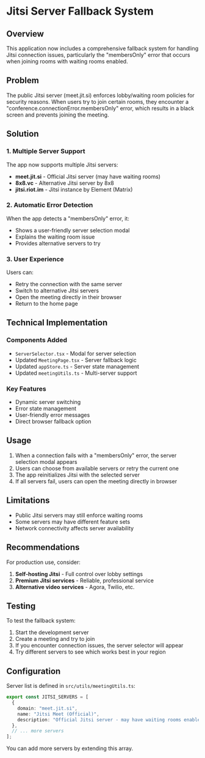 # Jitsi Server Fallback System

## Overview

This application now includes a comprehensive fallback system for handling Jitsi connection issues, particularly the "membersOnly" error that occurs when joining rooms with waiting rooms enabled.

## Problem

The public Jitsi server (meet.jit.si) enforces lobby/waiting room policies for security reasons. When users try to join certain rooms, they encounter a "conference.connectionError.membersOnly" error, which results in a black screen and prevents joining the meeting.

## Solution

### 1. Multiple Server Support

The app now supports multiple Jitsi servers:
- **meet.jit.si** - Official Jitsi server (may have waiting rooms)
- **8x8.vc** - Alternative Jitsi server by 8x8
- **jitsi.riot.im** - Jitsi instance by Element (Matrix)

### 2. Automatic Error Detection

When the app detects a "membersOnly" error, it:
- Shows a user-friendly server selection modal
- Explains the waiting room issue
- Provides alternative servers to try

### 3. User Experience

Users can:
- Retry the connection with the same server
- Switch to alternative Jitsi servers
- Open the meeting directly in their browser
- Return to the home page

## Technical Implementation

### Components Added
- `ServerSelector.tsx` - Modal for server selection
- Updated `MeetingPage.tsx` - Server fallback logic
- Updated `appStore.ts` - Server state management
- Updated `meetingUtils.ts` - Multi-server support

### Key Features
- Dynamic server switching
- Error state management
- User-friendly error messages
- Direct browser fallback option

## Usage

1. When a connection fails with a "membersOnly" error, the server selection modal appears
2. Users can choose from available servers or retry the current one
3. The app reinitializes Jitsi with the selected server
4. If all servers fail, users can open the meeting directly in browser

## Limitations

- Public Jitsi servers may still enforce waiting rooms
- Some servers may have different feature sets
- Network connectivity affects server availability

## Recommendations

For production use, consider:
1. **Self-hosting Jitsi** - Full control over lobby settings
2. **Premium Jitsi services** - Reliable, professional service
3. **Alternative video services** - Agora, Twilio, etc.

## Testing

To test the fallback system:
1. Start the development server
2. Create a meeting and try to join
3. If you encounter connection issues, the server selector will appear
4. Try different servers to see which works best in your region

## Configuration

Server list is defined in `src/utils/meetingUtils.ts`:

```typescript
export const JITSI_SERVERS = [
  {
    domain: "meet.jit.si",
    name: "Jitsi Meet (Official)",
    description: "Official Jitsi server - may have waiting rooms enabled",
  },
  // ... more servers
];
```

You can add more servers by extending this array.
